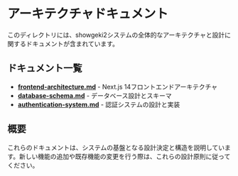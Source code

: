 # アーキテクチャドキュメント

このディレクトリには、showgeki2システムの全体的なアーキテクチャと設計に関するドキュメントが含まれています。

## ドキュメント一覧

- **[frontend-architecture.md](./frontend-architecture.md)** - Next.js 14フロントエンドアーキテクチャ
- **[database-schema.md](./database-schema.md)** - データベース設計とスキーマ
- **[authentication-system.md](./authentication-system.md)** - 認証システムの設計と実装

## 概要

これらのドキュメントは、システムの基盤となる設計決定と構造を説明しています。新しい機能の追加や既存機能の変更を行う際は、これらの設計原則に従ってください。
